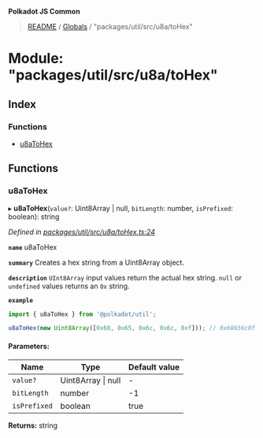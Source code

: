 **Polkadot JS Common**

> [README](../README.md) / [Globals](../globals.md) / "packages/util/src/u8a/toHex"

# Module: "packages/util/src/u8a/toHex"

## Index

### Functions

* [u8aToHex](_packages_util_src_u8a_tohex_.md#u8atohex)

## Functions

### u8aToHex

▸ **u8aToHex**(`value?`: Uint8Array \| null, `bitLength`: number, `isPrefixed`: boolean): string

*Defined in [packages/util/src/u8a/toHex.ts:24](https://github.com/polkadot-js/common/blob/13ae8665/packages/util/src/u8a/toHex.ts#L24)*

**`name`** u8aToHex

**`summary`** Creates a hex string from a Uint8Array object.

**`description`** 
`UInt8Array` input values return the actual hex string. `null` or `undefined` values returns an `0x` string.

**`example`** 
<BR>

```javascript
import { u8aToHex } from '@polkadot/util';

u8aToHex(new Uint8Array([0x68, 0x65, 0x6c, 0x6c, 0xf])); // 0x68656c0f
```

#### Parameters:

Name | Type | Default value |
------ | ------ | ------ |
`value?` | Uint8Array \| null | - |
`bitLength` | number | -1 |
`isPrefixed` | boolean | true |

**Returns:** string

